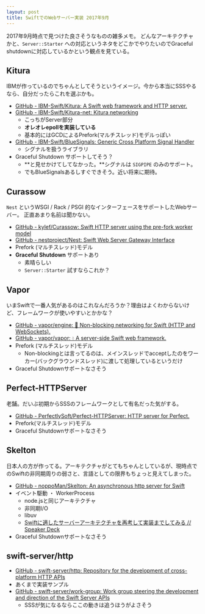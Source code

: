 ```yaml
---
layout: post
title: SwiftでのWebサーバー実装 2017年9月
---
```


2017年9月時点で見つけた良さそうなものの雑多メモ。
どんなアーキテクチャかと、`Server::Starter` への対応というネタをどこかでやりたいのでGraceful shutdownに対応しているかという観点を見ている。

## Kitura

IBMが作っているのでちゃんとしてそうというイメージ。今から本当にSSSやるなら、自分だったらこれを選ぶかも。

+ [GitHub - IBM-Swift/Kitura: A Swift web framework and HTTP server.](https://github.com/IBM-Swift/Kitura)
+ [GitHub - IBM-Swift/Kitura-net: Kitura networking](https://github.com/IBM-Swift/Kitura-net)
    + こっちがServer部分
    + **オレオレepollを実装している**
    + 基本的にはGCDによるPrefork(マルチスレッド)モデルっぽい
+ [GitHub - IBM-Swift/BlueSignals: Generic Cross Platform Signal Handler](https://github.com/IBM-Swift/BlueSignals)
    + シグナルを扱うライブラリ
+ Graceful Shutdown  サポートしてそう？
    + **と見せかけてしてなかった。**シグナルは `SIGPIPE` のみのサポート。
    + でもBlueSignalsあるしすぐできそう。近い将来に期待。


## Curassow

`Nest` というWSGI / Rack / PSGI 的なインターフェースをサポートしたWebサーバー。
正直あまり名前は聞かない。

+ [GitHub - kylef/Curassow: Swift HTTP server using the pre-fork worker model](https://github.com/kylef/Curassow)
+ [GitHub - nestproject/Nest: Swift Web Server Gateway Interface](https://github.com/nestproject/Nest)
+ Prefork (マルチスレッド)モデル
+ **Graceful Shutdown** サポートあり
    + 素晴らしい
    + `Server::Starter` 試すならこれか？

## Vapor

いまSwiftで一番人気があるのはこれなんだろうか？理由はよくわからないけど、フレームワークが使いやすいとかかな？

+ [GitHub - vapor/engine: 🚀 Non-blocking networking for Swift (HTTP and WebSockets).](https://github.com/vapor/engine)
+ [GitHub - vapor/vapor: 💧 A server-side Swift web framework.](https://github.com/vapor/vapor)
+ Prefork (マルチスレッド)モデル
	+ Non-blockingとは言ってるのは、メインスレッドでacceptしたのをワーカー(バックグラウンドスレッド)に渡して処理しているというだけ
+ Graceful Shutdownサポートなさそう

## Perfect-HTTPServer

老舗。だいぶ初期からSSSのフレームワークとして有名だった気がする。

+ [GitHub - PerfectlySoft/Perfect-HTTPServer: HTTP server for Perfect.](https://github.com/PerfectlySoft/Perfect-HTTPServer)
+ Prefork(マルチスレッド)モデル
+  Graceful Shutdownサポートなさそう
 
## Skelton

日本人の方が作ってる。アーキテクチャがとてもちゃんとしているが、現時点でのSwiftの非同期周りの弱さと、言語としての限界もちょっと見えてしまった。

+ [GitHub - noppoMan/Skelton: An asynchronous http server for Swift](https://github.com/noppoMan/Skelton)
+ イベント駆動 ・ WorkerProcess
    +  node.jsと同じアーキテクチャ
    + 非同期I/O
    + libuv
    + [Swiftに適したサーバーアーキテクチャを再考して実装までしてみる // Speaker Deck](https://speakerdeck.com/noppoman/swiftnishi-sitasabaakitekutiyawozai-kao-siteshi-zhuang-madesitemiru)
+ Graceful Shutdownサポートなさそう

## swift-server/http
+ [GitHub - swift-server/http: Repository for the development of cross-platform HTTP APIs](https://github.com/swift-server/http)
+ あくまで実装サンプル
+ [GitHub - swift-server/work-group: Work group steering the development and direction of the Swift Server APIs](https://github.com/swift-server/work-group)
    + SSSが気になるならここの動きは追うほうがよさそう

